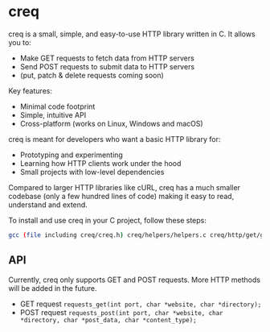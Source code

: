 # creq

creq is a small, simple, and easy-to-use HTTP library written in C. It allows you to:

- Make GET requests to fetch data from HTTP servers 
- Send POST requests to submit data to HTTP servers
- (put, patch & delete requests coming soon)

Key features:

- Minimal code footprint  
- Simple, intuitive API
- Cross-platform (works on Linux, Windows and macOS)

creq is meant for developers who want a basic HTTP library for:

- Prototyping and experimenting
- Learning how HTTP clients work under the hood   
- Small projects with low-level dependencies

Compared to larger HTTP libraries like cURL, creq has a much smaller codebase 
(only a few hundred lines of code) making it easy to read, understand and extend.

To install and use creq in your C project, follow these steps:

```bash
gcc (file including creq/creq.h) creq/helpers/helpers.c creq/http/get/get.c creq/http/post/post.c
```

## API
Currently, creq only supports GET and POST requests. More HTTP methods will be added in the future.

- GET request ```requests_get(int port, char *website, char *directory);```
- POST request ```requests_post(int port, char *website, char *directory, char *post_data, char *content_type);```

